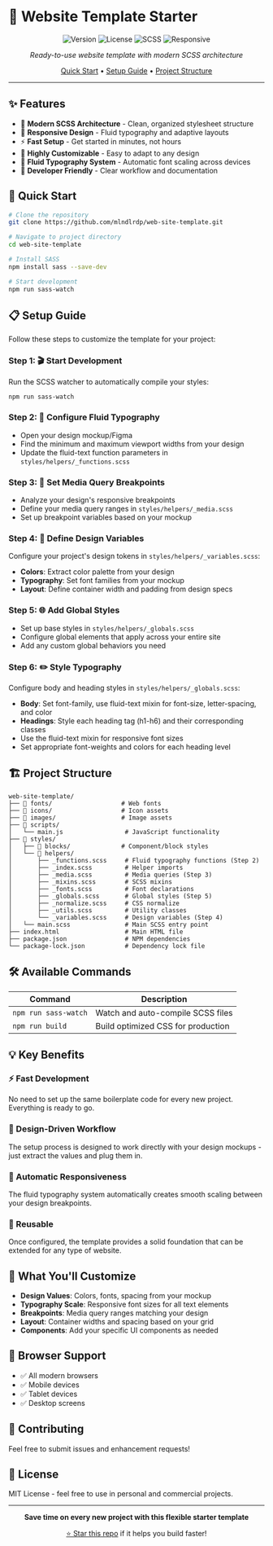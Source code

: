 # 🚀 Website Template Starter

<div align="center">

![Version](https://img.shields.io/badge/version-1.0.0-blue.svg)
![License](https://img.shields.io/badge/license-MIT-green.svg)
![SCSS](https://img.shields.io/badge/SCSS-FF69B4.svg?logo=sass&logoColor=white)
![Responsive](https://img.shields.io/badge/responsive-✓-brightgreen.svg)

*Ready-to-use website template with modern SCSS architecture*

[Quick Start](#-quick-start) • [Setup Guide](#-setup-guide) • [Project Structure](#-project-structure)

</div>

---

## ✨ Features

- 🎨 **Modern SCSS Architecture** - Clean, organized stylesheet structure
- 📱 **Responsive Design** - Fluid typography and adaptive layouts
- ⚡ **Fast Setup** - Get started in minutes, not hours
- 🔧 **Highly Customizable** - Easy to adapt to any design
- 📐 **Fluid Typography System** - Automatic font scaling across devices
- 🎯 **Developer Friendly** - Clear workflow and documentation

## 🚀 Quick Start

```bash
# Clone the repository
git clone https://github.com/mlndlrdp/web-site-template.git

# Navigate to project directory
cd web-site-template

# Install SASS
npm install sass --save-dev

# Start development
npm run sass-watch
```

## 📋 Setup Guide

Follow these steps to customize the template for your project:

### Step 1: 🎬 Start Development
Run the SCSS watcher to automatically compile your styles:
```bash
npm run sass-watch
```

### Step 2: 📏 Configure Fluid Typography
- Open your design mockup/Figma
- Find the minimum and maximum viewport widths from your design
- Update the fluid-text function parameters in `styles/helpers/_functions.scss`

### Step 3: 📱 Set Media Query Breakpoints
- Analyze your design's responsive breakpoints
- Define your media query ranges in `styles/helpers/_media.scss`
- Set up breakpoint variables based on your mockup

### Step 4: 🎨 Define Design Variables
Configure your project's design tokens in `styles/helpers/_variables.scss`:
- **Colors**: Extract color palette from your design
- **Typography**: Set font families from your mockup
- **Layout**: Define container width and padding from design specs

### Step 5: 🌐 Add Global Styles
- Set up base styles in `styles/helpers/_globals.scss`
- Configure global elements that apply across your entire site
- Add any custom global behaviors you need

### Step 6: ✏️ Style Typography
Configure body and heading styles in `styles/helpers/_globals.scss`:
- **Body**: Set font-family, use fluid-text mixin for font-size, letter-spacing, and color
- **Headings**: Style each heading tag (h1-h6) and their corresponding classes
- Use the fluid-text mixin for responsive font sizes
- Set appropriate font-weights and colors for each heading level

## 🏗️ Project Structure

```
web-site-template/
├── 📁 fonts/                   # Web fonts
├── 📁 icons/                   # Icon assets
├── 📁 images/                  # Image assets
├── 📁 scripts/
│   └── main.js                 # JavaScript functionality
├── 📁 styles/
│   ├── 📁 blocks/              # Component/block styles
│   └── 📁 helpers/
│       ├── _functions.scss     # Fluid typography functions (Step 2)
│       ├── _index.scss         # Helper imports
│       ├── _media.scss         # Media queries (Step 3)
│       ├── _mixins.scss        # SCSS mixins
│       ├── _fonts.scss         # Font declarations
│       ├── _globals.scss       # Global styles (Step 5)
│       ├── _normalize.scss     # CSS normalize
│       ├── _utils.scss         # Utility classes
│       └── _variables.scss     # Design variables (Step 4)
│   └── main.scss               # Main SCSS entry point
├── index.html                  # Main HTML file
├── package.json                # NPM dependencies
└── package-lock.json           # Dependency lock file
```

## 🛠️ Available Commands

| Command | Description |
|---------|-------------|
| `npm run sass-watch` | Watch and auto-compile SCSS files |
| `npm run build` | Build optimized CSS for production |

## 💡 Key Benefits

### ⚡ Fast Development
No need to set up the same boilerplate code for every new project. Everything is ready to go.

### 🎯 Design-Driven Workflow
The setup process is designed to work directly with your design mockups - just extract the values and plug them in.

### 📱 Automatic Responsiveness
The fluid typography system automatically creates smooth scaling between your design breakpoints.

### 🔄 Reusable
Once configured, the template provides a solid foundation that can be extended for any type of website.

## 🎨 What You'll Customize

- **Design Values**: Colors, fonts, spacing from your mockup
- **Typography Scale**: Responsive font sizes for all text elements  
- **Breakpoints**: Media query ranges matching your design
- **Layout**: Container widths and spacing based on your grid
- **Components**: Add your specific UI components as needed

## 📱 Browser Support

- ✅ All modern browsers
- ✅ Mobile devices
- ✅ Tablet devices
- ✅ Desktop screens

## 🤝 Contributing

Feel free to submit issues and enhancement requests!

## 📄 License

MIT License - feel free to use in personal and commercial projects.

---

<div align="center">

**Save time on every new project with this flexible starter template**

[⭐ Star this repo](https://github.com/yourusername/website-template) if it helps you build faster!

</div>

